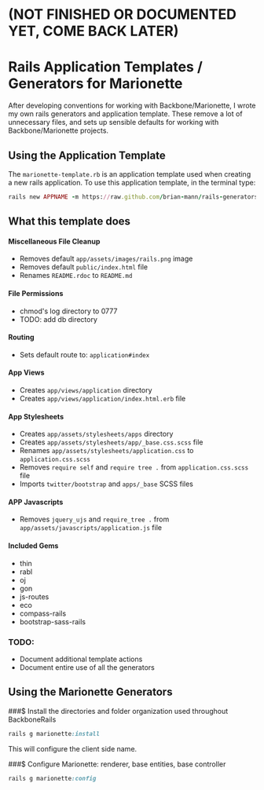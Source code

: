 # (NOT FINISHED OR DOCUMENTED YET, COME BACK LATER)

# Rails Application Templates / Generators for Marionette

After developing conventions for working with Backbone/Marionette, I wrote my own rails generators and application template.  These remove a lot of unnecessary files, and sets up sensible defaults for working with Backbone/Marionette projects.

## Using the Application Template

The `marionette-template.rb` is an application template used when creating a new rails application.  To use this application template, in the terminal type:

```ruby
rails new APPNAME -m https://raw.github.com/brian-mann/rails-generators/master/marionette-template.rb
```

## What this template does

#### Miscellaneous File Cleanup
* Removes default `app/assets/images/rails.png` image
* Removes default `public/index.html` file
* Renames `README.rdoc` to `README.md`

#### File Permissions
* chmod's log directory to 0777
* TODO: add db directory

#### Routing
* Sets default route to: `application#index`

#### App Views
* Creates `app/views/application` directory
* Creates `app/views/application/index.html.erb` file

#### App Stylesheets
* Creates `app/assets/stylesheets/apps` directory
* Creates `app/assets/stylesheets/app/_base.css.scss` file
* Renames `app/assets/stylesheets/application.css` to `application.css.scss`
* Removes `require self` and `require tree .` from `application.css.scss` file
* Imports `twitter/bootstrap` and `apps/_base` SCSS files

#### APP Javascripts
* Removes `jquery_ujs` and `require_tree .` from `app/assets/javascripts/application.js` file

#### Included Gems
* thin
* rabl
* oj
* gon
* js-routes
* eco
* compass-rails
* bootstrap-sass-rails

### TODO:
* Document additional template actions
* Document entire use of all the generators

## Using the Marionette Generators

###$ Install the directories and folder organization used throughout BackboneRails

```ruby
rails g marionette:install
```

This will configure the client side name.


###$ Configure Marionette: renderer, base entities, base controller

```ruby
rails g marionette:config
```